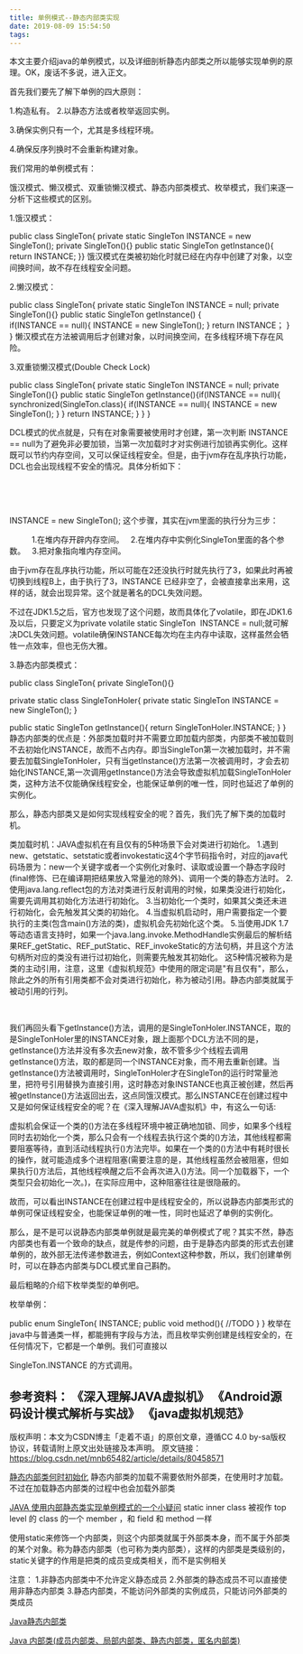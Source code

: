 ```yaml
---
title: 单例模式--静态内部类实现
date: 2019-08-09 15:54:50
tags:
---
```


本文主要介绍java的单例模式，以及详细剖析静态内部类之所以能够实现单例的原理。OK，废话不多说，进入正文。

首先我们要先了解下单例的四大原则：

1.构造私有。
2.以静态方法或者枚举返回实例。

3.确保实例只有一个，尤其是多线程环境。

4.确保反序列换时不会重新构建对象。

我们常用的单例模式有：

饿汉模式、懒汉模式、双重锁懒汉模式、静态内部类模式、枚举模式，我们来逐一分析下这些模式的区别。

1.饿汉模式：

public class SingleTon{
   private static SingleTon INSTANCE = new SingleTon();
 private SingleTon(){}
public static SingleTon getInstance(){ return INSTANCE; }}
饿汉模式在类被初始化时就已经在内存中创建了对象，以空间换时间，故不存在线程安全问题。

2.懒汉模式：

public class SingleTon{
   private static SingleTon  INSTANCE = null;
   private SingleTon(){}
   public static SingleTon getInstance() {  
   if(INSTANCE == null){
      INSTANCE = new SingleTon(); 
    } 
    return INSTANCE；
  }
}
懒汉模式在方法被调用后才创建对象，以时间换空间，在多线程环境下存在风险。

3.双重锁懒汉模式(Double Check Lock)

public class SingleTon{
  private static SingleTon  INSTANCE = null;
  private SingleTon(){}
  public static SingleTon getInstance(){if(INSTANCE == null){
   synchronized(SingleTon.class){
     if(INSTANCE == null){ 
        INSTANCE = new SingleTon();
       } 
     } 
        return INSTANCE; 
    } 
  }
}
 

DCL模式的优点就是，只有在对象需要被使用时才创建，第一次判断 INSTANCE == null为了避免非必要加锁，当第一次加载时才对实例进行加锁再实例化。这样既可以节约内存空间，又可以保证线程安全。但是，由于jvm存在乱序执行功能，DCL也会出现线程不安全的情况。具体分析如下：

 

 

INSTANCE  = new SingleTon(); 
这个步骤，其实在jvm里面的执行分为三步：

          1.在堆内存开辟内存空间。
  2.在堆内存中实例化SingleTon里面的各个参数。
  3.把对象指向堆内存空间。

由于jvm存在乱序执行功能，所以可能在2还没执行时就先执行了3，如果此时再被切换到线程B上，由于执行了3，INSTANCE 已经非空了，会被直接拿出来用，这样的话，就会出现异常。这个就是著名的DCL失效问题。

不过在JDK1.5之后，官方也发现了这个问题，故而具体化了volatile，即在JDK1.6及以后，只要定义为private volatile static SingleTon  INSTANCE = null;就可解决DCL失效问题。volatile确保INSTANCE每次均在主内存中读取，这样虽然会牺牲一点效率，但也无伤大雅。

3.静态内部类模式：

public class SingleTon{
  private SingleTon(){}
 
  private static class SingleTonHoler{
     private static SingleTon INSTANCE = new SingleTon();
 }
 
  public static SingleTon getInstance(){
    return SingleTonHoler.INSTANCE;
  }
}
静态内部类的优点是：外部类加载时并不需要立即加载内部类，内部类不被加载则不去初始化INSTANCE，故而不占内存。即当SingleTon第一次被加载时，并不需要去加载SingleTonHoler，只有当getInstance()方法第一次被调用时，才会去初始化INSTANCE,第一次调用getInstance()方法会导致虚拟机加载SingleTonHoler类，这种方法不仅能确保线程安全，也能保证单例的唯一性，同时也延迟了单例的实例化。

那么，静态内部类又是如何实现线程安全的呢？首先，我们先了解下类的加载时机。


类加载时机：JAVA虚拟机在有且仅有的5种场景下会对类进行初始化。
1.遇到new、getstatic、setstatic或者invokestatic这4个字节码指令时，对应的java代码场景为：new一个关键字或者一个实例化对象时、读取或设置一个静态字段时(final修饰、已在编译期把结果放入常量池的除外)、调用一个类的静态方法时。
2.使用java.lang.reflect包的方法对类进行反射调用的时候，如果类没进行初始化，需要先调用其初始化方法进行初始化。
3.当初始化一个类时，如果其父类还未进行初始化，会先触发其父类的初始化。
4.当虚拟机启动时，用户需要指定一个要执行的主类(包含main()方法的类)，虚拟机会先初始化这个类。
5.当使用JDK 1.7等动态语言支持时，如果一个java.lang.invoke.MethodHandle实例最后的解析结果REF_getStatic、REF_putStatic、REF_invokeStatic的方法句柄，并且这个方法句柄所对应的类没有进行过初始化，则需要先触发其初始化。
这5种情况被称为是类的主动引用，注意，这里《虚拟机规范》中使用的限定词是"有且仅有"，那么，除此之外的所有引用类都不会对类进行初始化，称为被动引用。静态内部类就属于被动引用的行列。

 

我们再回头看下getInstance()方法，调用的是SingleTonHoler.INSTANCE，取的是SingleTonHoler里的INSTANCE对象，跟上面那个DCL方法不同的是，getInstance()方法并没有多次去new对象，故不管多少个线程去调用getInstance()方法，取的都是同一个INSTANCE对象，而不用去重新创建。当getInstance()方法被调用时，SingleTonHoler才在SingleTon的运行时常量池里，把符号引用替换为直接引用，这时静态对象INSTANCE也真正被创建，然后再被getInstance()方法返回出去，这点同饿汉模式。那么INSTANCE在创建过程中又是如何保证线程安全的呢？在《深入理解JAVA虚拟机》中，有这么一句话:

虚拟机会保证一个类的<clinit>()方法在多线程环境中被正确地加锁、同步，如果多个线程同时去初始化一个类，那么只会有一个线程去执行这个类的<clinit>()方法，其他线程都需要阻塞等待，直到活动线程执行<clinit>()方法完毕。如果在一个类的<clinit>()方法中有耗时很长的操作，就可能造成多个进程阻塞(需要注意的是，其他线程虽然会被阻塞，但如果执行<clinit>()方法后，其他线程唤醒之后不会再次进入<clinit>()方法。同一个加载器下，一个类型只会初始化一次。)，在实际应用中，这种阻塞往往是很隐蔽的。

故而，可以看出INSTANCE在创建过程中是线程安全的，所以说静态内部类形式的单例可保证线程安全，也能保证单例的唯一性，同时也延迟了单例的实例化。

那么，是不是可以说静态内部类单例就是最完美的单例模式了呢？其实不然，静态内部类也有着一个致命的缺点，就是传参的问题，由于是静态内部类的形式去创建单例的，故外部无法传递参数进去，例如Context这种参数，所以，我们创建单例时，可以在静态内部类与DCL模式里自己斟酌。

最后粗略的介绍下枚举类型的单例吧。

枚举单例：

public enum SingleTon{
  INSTANCE;
        public void method(){
        //TODO
     }
}
枚举在java中与普通类一样，都能拥有字段与方法，而且枚举实例创建是线程安全的，在任何情况下，它都是一个单例。我们可直接以

SingleTon.INSTANCE
的方式调用。

参考资料：
《深入理解JAVA虚拟机》
《Android源码设计模式解析与实战》
《java虚拟机规范》
--------------------- 
版权声明：本文为CSDN博主「走着不语」的原创文章，遵循CC 4.0 by-sa版权协议，转载请附上原文出处链接及本声明。
原文链接：https://blog.csdn.net/mnb65482/article/details/80458571


[静态内部类何时初始化](https://www.cnblogs.com/maohuidong/p/7843807.html) 
静态内部类的加载不需要依附外部类，在使用时才加载。不过在加载静态内部类的过程中也会加载外部类

[JAVA 使用内部静态类实现单例模式的一个小疑问](https://www.v2ex.com/t/320495)
static inner class 被视作 top level 的 class 的一个 member ，和 field 和 method 一样

使用static来修饰一个内部类，则这个内部类就属于外部类本身，而不属于外部类的某个对象。称为静态内部类（也可称为类内部类），这样的内部类是类级别的，static关键字的作用是把类的成员变成类相关，而不是实例相关

注意： 
1.非静态内部类中不允许定义静态成员 
2.外部类的静态成员不可以直接使用非静态内部类 
3.静态内部类，不能访问外部类的实例成员，只能访问外部类的类成员

[Java静态内部类](https://blog.csdn.net/cd18333612683/article/details/79129503)

[Java 内部类(成员内部类、局部内部类、静态内部类，匿名内部类)](https://www.cnblogs.com/ldl326308/p/9477566.html)
